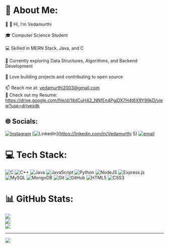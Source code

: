# 💫 About Me:
🔭 👋 Hi, I’m Vedamurthi<br><br>🎓 Computer Science Student<br><br>💻 Skilled in MERN Stack, Java, and C<br><br>🌱 Currently exploring Data Structures, Algorithms, and Backend Development<br><br>🚀 Love building projects and contributing to open source<br><br>📫 Reach me at: vedamurthi2003@gmail.com<br> 📄 Check out my Resume: https://drive.google.com/file/d/1ibtCuH42_NNfEn4PgjDX7H4t6X9Y99kD/view?usp=drivesdk<br>  


## 🌐 Socials:
[![Instagram](https://img.shields.io/badge/Instagram-%23E4405F.svg?logo=Instagram&logoColor=white)](https://instagram.com/vedh_a01) [![LinkedIn](https://img.shields.io/badge/LinkedIn-%230077B5.svg?logo=linkedin&logoColor=white)](https://linkedin.com/in/Vedamurthi S) [![email](https://img.shields.io/badge/Email-D14836?logo=gmail&logoColor=white)](mailto:vedamurthi2003@gmail.com) 

# 💻 Tech Stack:
![C](https://img.shields.io/badge/c-%2300599C.svg?style=flat-square&logo=c&logoColor=white) ![C++](https://img.shields.io/badge/c++-%2300599C.svg?style=flat-square&logo=c%2B%2B&logoColor=white) ![Java](https://img.shields.io/badge/java-%23ED8B00.svg?style=flat-square&logo=openjdk&logoColor=white) ![JavaScript](https://img.shields.io/badge/javascript-%23323330.svg?style=flat-square&logo=javascript&logoColor=%23F7DF1E) ![Python](https://img.shields.io/badge/python-3670A0?style=flat-square&logo=python&logoColor=ffdd54) ![NodeJS](https://img.shields.io/badge/node.js-6DA55F?style=flat-square&logo=node.js&logoColor=white) ![Express.js](https://img.shields.io/badge/express.js-%23404d59.svg?style=flat-square&logo=express&logoColor=%2361DAFB) ![MySQL](https://img.shields.io/badge/mysql-4479A1.svg?style=flat-square&logo=mysql&logoColor=white) ![MongoDB](https://img.shields.io/badge/MongoDB-%234ea94b.svg?style=flat-square&logo=mongodb&logoColor=white) ![Git](https://img.shields.io/badge/git-%23F05033.svg?style=flat-square&logo=git&logoColor=white) ![GitHub](https://img.shields.io/badge/github-%23121011.svg?style=flat-square&logo=github&logoColor=white) ![HTML5](https://img.shields.io/badge/html5-%23E34F26.svg?style=flat-square&logo=html5&logoColor=white) ![CSS3](https://img.shields.io/badge/css3-%231572B6.svg?style=flat-square&logo=css3&logoColor=white)
# 📊 GitHub Stats:
![](https://github-readme-stats.vercel.app/api?username=vedamurthi01&theme=vue-dark&hide_border=false&include_all_commits=true&count_private=true)<br/>
![](https://nirzak-streak-stats.vercel.app/?user=vedamurthi01&theme=vue-dark&hide_border=false)<br/>
![](https://github-readme-stats.vercel.app/api/top-langs/?username=vedamurthi01&theme=vue-dark&hide_border=false&include_all_commits=true&count_private=true&layout=compact)

---
[![](https://visitcount.itsvg.in/api?id=vedamurthi01&icon=0&color=0)](https://visitcount.itsvg.in)




